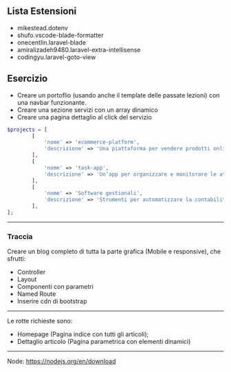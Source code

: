 ## Lista Estensioni
- mikestead.dotenv 
- shufo.vscode-blade-formatter
- onecentlin.laravel-blade
- amiralizadeh9480.laravel-extra-intellisense
- codingyu.laravel-goto-view


## Esercizio
- Creare un portoflio (usando anche il template delle passate lezioni) con una navbar funzionante.
- Creare una sezione servizi con un array dinamico
- Creare una pagina dettaglio al click del servizio

```php
$projects = [
        [
            'nome' => 'ecommerce-platform',
            'descrizione' => 'Una piattaforma per vendere prodotti online con pagamento integrato.'
        ],
        [
            'nome' => 'task-app',
            'descrizione' => 'Un’app per organizzare e monitorare le attività giornaliere.'
        ],
        [
            'nome' => 'Software gestionali',
            'descrizione' => 'Strumenti per automatizzare la contabilità e la gestione aziendale.'
        ],
];


```


---

### Traccia
Creare un blog completo di tutta la parte grafica (Mobile e responsive), che sfrutti:
- Controller
- Layout
- Componenti con parametri
- Named Route
- Inserire cdn di bootstrap


---
Le rotte richieste sono:
- Homepage (Pagina indice con tutti gli articoli);
- Dettaglio articolo (Pagina parametrica con elementi dinamici)


----
Node: https://nodejs.org/en/download


